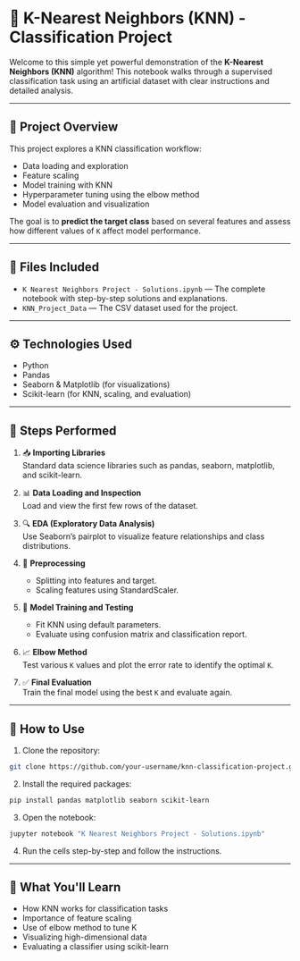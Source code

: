 # 🧠 K-Nearest Neighbors (KNN) - Classification Project

Welcome to this simple yet powerful demonstration of the **K-Nearest Neighbors (KNN)** algorithm! This notebook walks through a supervised classification task using an artificial dataset with clear instructions and detailed analysis.

---

## 📌 Project Overview

This project explores a KNN classification workflow:
- Data loading and exploration
- Feature scaling
- Model training with KNN
- Hyperparameter tuning using the elbow method
- Model evaluation and visualization

The goal is to **predict the target class** based on several features and assess how different values of `K` affect model performance.

---

## 📂 Files Included

- `K Nearest Neighbors Project - Solutions.ipynb` — The complete notebook with step-by-step solutions and explanations.
- `KNN_Project_Data` — The CSV dataset used for the project.

---

## ⚙️ Technologies Used

- Python
- Pandas
- Seaborn & Matplotlib (for visualizations)
- Scikit-learn (for KNN, scaling, and evaluation)

---

## 🧪 Steps Performed

1. 📥 **Importing Libraries**  
   Standard data science libraries such as pandas, seaborn, matplotlib, and scikit-learn.

2. 📊 **Data Loading and Inspection**  
   Load and view the first few rows of the dataset.

3. 🔍 **EDA (Exploratory Data Analysis)**  
   Use Seaborn’s pairplot to visualize feature relationships and class distributions.

4. 🧼 **Preprocessing**  
   - Splitting into features and target.
   - Scaling features using StandardScaler.

5. 🧠 **Model Training and Testing**  
   - Fit KNN using default parameters.
   - Evaluate using confusion matrix and classification report.

6. 📈 **Elbow Method**  
   Test various `K` values and plot the error rate to identify the optimal `K`.

7. ✅ **Final Evaluation**  
   Train the final model using the best `K` and evaluate again.

---

## 📝 How to Use

1. Clone the repository:
  ```bash
  git clone https://github.com/your-username/knn-classification-project.git
  ```
2. Install the required packages:
  ```bash
  pip install pandas matplotlib seaborn scikit-learn
  ```
3. Open the notebook:
  ```bash
  jupyter notebook "K Nearest Neighbors Project - Solutions.ipynb"
  ```
4. Run the cells step-by-step and follow the instructions.

--- 

## 🎯 What You'll Learn
* How KNN works for classification tasks
* Importance of feature scaling
* Use of elbow method to tune K
* Visualizing high-dimensional data
* Evaluating a classifier using scikit-learn

